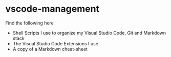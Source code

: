 # vscode-management
Find the following here
- Shell Scripts I use to organize my Visual Studio Code, Git and Markdown stack
- The Visual Studio Code Extensions I use
- A copy of a Markdown cheat-sheet
